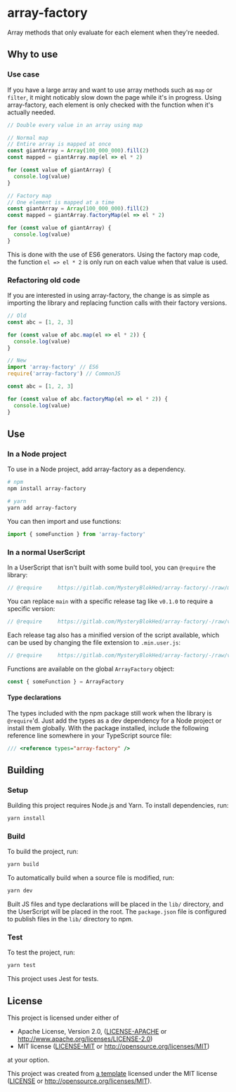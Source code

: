 # array-factory

Array methods that only evaluate for each element when they're needed.

## Why to use

### Use case

If you have a large array and want to use array methods such as `map` or `filter`,
it might noticably slow down the page while it's in progress.
Using array-factory, each element is only checked with the function when it's actually needed.

```typescript
// Double every value in an array using map

// Normal map
// Entire array is mapped at once
const giantArray = Array(100_000_000).fill(2)
const mapped = giantArray.map(el => el * 2)

for (const value of giantArray) {
  console.log(value)
}

// Factory map
// One element is mapped at a time
const giantArray = Array(100_000_000).fill(2)
const mapped = giantArray.factoryMap(el => el * 2)

for (const value of giantArray) {
  console.log(value)
}
```

This is done with the use of ES6 generators.
Using the factory map code, the function `el => el * 2` is only run on each value
when that value is used.

### Refactoring old code

If you are interested in using array-factory, the change is as simple as importing the library
and replacing function calls with their factory versions.

```typescript
// Old
const abc = [1, 2, 3]

for (const value of abc.map(el => el * 2)) {
  console.log(value)
}

// New
import 'array-factory' // ES6
require('array-factory') // CommonJS

const abc = [1, 2, 3]

for (const value of abc.factoryMap(el => el * 2)) {
  console.log(value)
}
```

## Use

### In a Node project

To use in a Node project, add array-factory as a dependency.

```sh
# npm
npm install array-factory

# yarn
yarn add array-factory
```

You can then import and use functions:

```javascript
import { someFunction } from 'array-factory'
```

### In a normal UserScript

In a UserScript that isn't built with some build tool, you can `@require` the library:

```javascript
// @require     https://gitlab.com/MysteryBlokHed/array-factory/-/raw/main/array-factory.user.js
```

You can replace `main` with a specific release tag like `v0.1.0` to require a specific version:

```javascript
// @require     https://gitlab.com/MysteryBlokHed/array-factory/-/raw/v0.1.0/array-factory.user.js
```

Each release tag also has a minified version of the script available,
which can be used by changing the file extension to `.min.user.js`:

```javascript
// @require     https://gitlab.com/MysteryBlokHed/array-factory/-/raw/v0.1.0/array-factory.min.user.js
```

Functions are available on the global `ArrayFactory` object:

```javascript
const { someFunction } = ArrayFactory
```

#### Type declarations

The types included with the npm package still work when the library is `@require`'d.
Just add the types as a dev dependency for a Node project or install them globally.
With the package installed, include the following reference line somewhere in your TypeScript source file:

```typescript
/// <reference types="array-factory" />
```

## Building

### Setup

Building this project requires Node.js and Yarn.
To install dependencies, run:

```sh
yarn install
```

### Build

To build the project, run:

```sh
yarn build
```

To automatically build when a source file is modified, run:

```sh
yarn dev
```

Built JS files and type declarations will be placed in the `lib/` directory,
and the UserScript will be placed in the root. The `package.json` file is configured
to publish files in the `lib/` directory to npm.

### Test

To test the project, run:

```sh
yarn test
```

This project uses Jest for tests.

## License

This project is licensed under either of

- Apache License, Version 2.0, ([LICENSE-APACHE](LICENSE-APACHE) or
  <http://www.apache.org/licenses/LICENSE-2.0>)
- MIT license ([LICENSE-MIT](LICENSE-MIT) or
  <http://opensource.org/licenses/MIT>)

at your option.

This project was created from [a template](https://gitlab.com/MysteryBlokHed/array-factory)
licensed under the MIT license
([LICENSE](https://gitlab.com/MysteryBlokHed/array-factory/-/blob/main/LICENSE)
or <http://opensource.org/licenses/MIT>).
